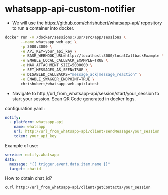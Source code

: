 # whatsapp-api-custom-notifier

- We will use the  https://github.com/chrishubert/whatsapp-api/ repository to run a container into docker.
```bash
docker run -v /docker/sessions:/usr/src/app/sessions \
       --name whatsapp_web_api \
       -p 3000:3000 \
       -e API_KEY=your_api_key \
       -e BASE_WEBHOOK_URL=http://localhost:3000/localCallbackExample \
       -e ENABLE_LOCAL_CALLBACK_EXAMPLE=TRUE \
       -e MAX_ATTACHMENT_SIZE=5000000 \
       -e SET_MESSAGES_AS_SEEN=TRUE \
       -e DISABLED_CALLBACKS="message_ack|message_reaction" \
       -e ENABLE_SWAGGER_ENDPOINT=TRUE \
       chrishubert/whatsapp-web-api:latest
```

- Navigate to http://url_from_whatsapp-api/session/start/your_session to start your session. Scan QR Code generated in docker logs.

configuration.yaml:
```yaml
notify:
  - platform: whatsapp-api
    name: whatsapp
    url: http://url_from_whatsapp-api/client/sendMessage/your_session
    token: your_api_key
```

Example of use:
```yaml
service: notify.whatsapp
data:
  message: "{{ trigger.event.data.item.name }}"
  target: chatid
```

How to obtain chat_id?
```bash
curl http://url_from_whatsapp-api/client/getContacts/your_session
```
